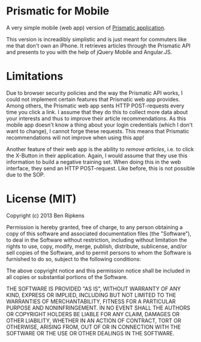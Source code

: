 # Prismatic for Mobile

A very simple mobile (web app) version of
[Prismatic application](http://getprismatic.com/).

This version is increadibly simplistic and is just meant for commuters like me
that don't own an iPhone. It retrieves articles through the Prismatic API
and presents to you with the help of jQuery Mobile and Angular.JS.

# Limitations
Due to browser security policies and the way the Prismatic API works, I could
not implement certain features that Prismatic web app provides. Among others,
the Prismatic web app sents HTTP POST-requests every time you click a link.
I assume that they do this to collect more data about your interests and
thus to improve their article recommendations. As this mobile app doesn't know
a thing about your login credentials (which I don't want to change), I cannot
forge these requests. This means that Prismatic recommendations will not
improve when using this app!

Another feature of their web app is the ability to *remove articles*,
i.e. to click the X-Button in their application. Again, I would assume that
they use this information to build a negative training set. When doing this in
the web interface, they send an HTTP POST-request. Like before, this is not
possible due to the SOP.

# License (MIT)

Copyright (c) 2013 Ben Ripkens

Permission is hereby granted, free of charge, to any person obtaining a copy of this software and associated documentation files (the "Software"), to deal in the Software without restriction, including without limitation the rights to use, copy, modify, merge, publish, distribute, sublicense, and/or sell copies of the Software, and to permit persons to whom the Software is furnished to do so, subject to the following conditions:

The above copyright notice and this permission notice shall be included in all copies or substantial portions of the Software.

THE SOFTWARE IS PROVIDED "AS IS", WITHOUT WARRANTY OF ANY KIND, EXPRESS OR IMPLIED, INCLUDING BUT NOT LIMITED TO THE WARRANTIES OF MERCHANTABILITY, FITNESS FOR A PARTICULAR PURPOSE AND NONINFRINGEMENT. IN NO EVENT SHALL THE AUTHORS OR COPYRIGHT HOLDERS BE LIABLE FOR ANY CLAIM, DAMAGES OR OTHER LIABILITY, WHETHER IN AN ACTION OF CONTRACT, TORT OR OTHERWISE, ARISING FROM, OUT OF OR IN CONNECTION WITH THE SOFTWARE OR THE USE OR OTHER DEALINGS IN THE SOFTWARE.
